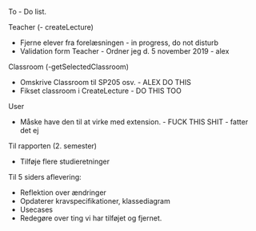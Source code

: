 To - Do list. 

Teacher 
(- createLecture)
- Fjerne elever fra forelæsningen - in progress, do not disturb 
- Validation form Teacher - Ordner jeg d. 5 november 2019 - alex

Classroom
(-getSelectedClassroom)
- Omskrive Classroom til SP205 osv. - ALEX DO THIS 
- Fikset classroom i CreateLecture - DO THIS TOO 

User 
- Måske have den til at virke med extension. - FUCK THIS SHIT - fatter det ej 

Til rapporten (2. semester)
- Tilføje flere studieretninger 


Til 5 siders aflevering: 
- Reflektion over ændringer
- Opdaterer kravspecifikationer, klassediagram
- Usecases
- Redegøre over ting vi har tilføjet og fjernet. 